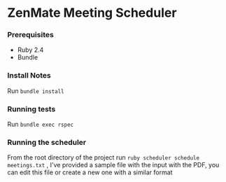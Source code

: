 # ZenMate Meeting Scheduler

### Prerequisites
  * Ruby 2.4
  * Bundle

### Install Notes

Run `bundle install`

### Running tests

Run `bundle exec rspec`

### Running the scheduler

From the root directory of the project run `ruby scheduler schedule meetings.txt` , I've provided a sample file with the input with the PDF, you can edit this file or create a new one with a similar format


